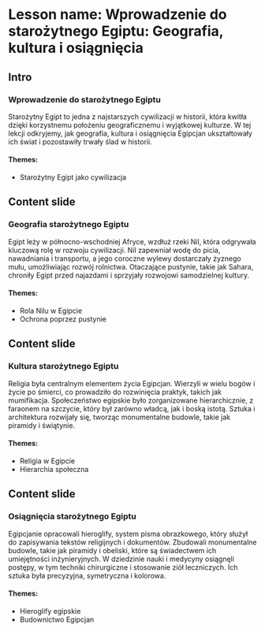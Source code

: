 # Lesson name: Wprowadzenie do starożytnego Egiptu: Geografia, kultura i osiągnięcia

## Intro

### Wprowadzenie do starożytnego Egiptu

Starożytny Egipt to jedna z najstarszych cywilizacji w historii, która kwitła dzięki korzystnemu położeniu geograficznemu i wyjątkowej kulturze. W tej lekcji odkryjemy, jak geografia, kultura i osiągnięcia Egipcjan ukształtowały ich świat i pozostawiły trwały ślad w historii.

#### **Themes:**
- Starożytny Egipt jako cywilizacja

## Content slide

### Geografia starożytnego Egiptu

Egipt leży w północno-wschodniej Afryce, wzdłuż rzeki Nil, która odgrywała kluczową rolę w rozwoju cywilizacji. Nil zapewniał wodę do picia, nawadniania i transportu, a jego coroczne wylewy dostarczały żyznego mułu, umożliwiając rozwój rolnictwa. Otaczające pustynie, takie jak Sahara, chroniły Egipt przed najazdami i sprzyjały rozwojowi samodzielnej kultury.

#### **Themes:**
- Rola Nilu w Egipcie
- Ochrona poprzez pustynie

## Content slide

### Kultura starożytnego Egiptu

Religia była centralnym elementem życia Egipcjan. Wierzyli w wielu bogów i życie po śmierci, co prowadziło do rozwinięcia praktyk, takich jak mumifikacja. Społeczeństwo egipskie było zorganizowane hierarchicznie, z faraonem na szczycie, który był zarówno władcą, jak i boską istotą. Sztuka i architektura rozwijały się, tworząc monumentalne budowle, takie jak piramidy i świątynie.

#### **Themes:**
- Religia w Egipcie
- Hierarchia społeczna

## Content slide

### Osiągnięcia starożytnego Egiptu

Egipcjanie opracowali hieroglify, system pisma obrazkowego, który służył do zapisywania tekstów religijnych i dokumentów. Zbudowali monumentalne budowle, takie jak piramidy i obeliski, które są świadectwem ich umiejętności inżynieryjnych. W dziedzinie nauki i medycyny osiągnęli postępy, w tym techniki chirurgiczne i stosowanie ziół leczniczych. Ich sztuka była precyzyjna, symetryczna i kolorowa.

#### **Themes:**
- Hieroglify egipskie
- Budownictwo Egipcjan
